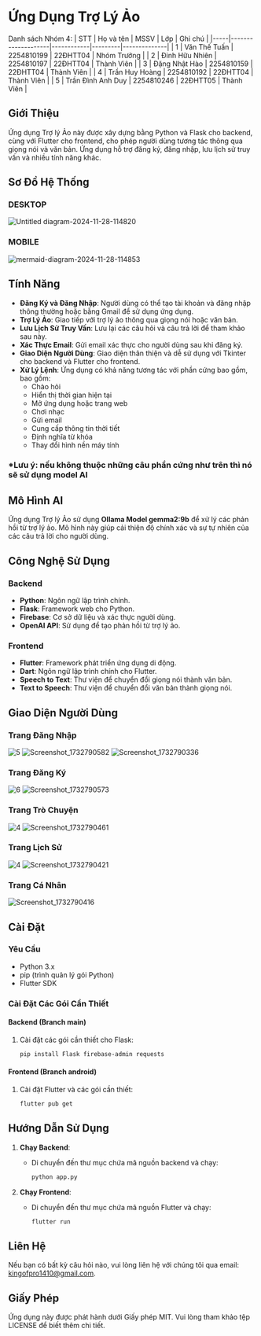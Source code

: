 # Ứng Dụng Trợ Lý Ảo

Danh sách Nhóm 4:
| STT | Họ và tên          | MSSV       | Lớp     | Ghi chú      |
|-----|--------------------|------------|---------|--------------|
| 1   | Văn Thế Tuấn       | 2254810199 | 22ĐHTT04 | Nhóm Trưởng  |
| 2   | Đinh Hữu Nhiên     | 2254810197 | 22ĐHTT04 | Thành Viên   |
| 3   | Đặng Nhật Hào      | 2254810159 | 22ĐHTT04 | Thành Viên   |
| 4   | Trần Huy Hoàng     | 2254810192 | 22ĐHTT04 | Thành Viên   |
| 5   | Trần Đình Anh Duy  | 2254810246 | 22ĐHTT05 | Thành Viên   |

## Giới Thiệu

Ứng dụng Trợ lý Ảo này được xây dựng bằng Python và Flask cho backend, cùng với Flutter cho frontend, cho phép người dùng tương tác thông qua giọng nói và văn bản. Ứng dụng hỗ trợ đăng ký, đăng nhập, lưu lịch sử truy vấn và nhiều tính năng khác.

## Sơ Đồ Hệ Thống
### DESKTOP
![Untitled diagram-2024-11-28-114820](https://github.com/user-attachments/assets/3778306b-dbe9-4042-a00c-413b8f3c8c1c)
### MOBILE
![mermaid-diagram-2024-11-28-114853](https://github.com/user-attachments/assets/5ad6afa6-695b-4463-bcfc-1139399e575c)


## Tính Năng

- **Đăng Ký và Đăng Nhập**: Người dùng có thể tạo tài khoản và đăng nhập thông thường hoặc bằng Gmail để sử dụng ứng dụng.
- **Trợ Lý Ảo**: Giao tiếp với trợ lý ảo thông qua giọng nói hoặc văn bản.
- **Lưu Lịch Sử Truy Vấn**: Lưu lại các câu hỏi và câu trả lời để tham khảo sau này.
- **Xác Thực Email**: Gửi email xác thực cho người dùng sau khi đăng ký.
- **Giao Diện Người Dùng**: Giao diện thân thiện và dễ sử dụng với Tkinter cho backend và Flutter cho frontend.
- **Xử Lý Lệnh**: Ứng dụng có khả năng tương tác với phần cứng bao gồm, bao gồm:
  - Chào hỏi
  - Hiển thị thời gian hiện tại
  - Mở ứng dụng hoặc trang web
  - Chơi nhạc
  - Gửi email
  - Cung cấp thông tin thời tiết
  - Định nghĩa từ khóa
  - Thay đổi hình nền máy tính
### *Lưu ý: nếu không thuộc những câu phần cứng như trên thì nó sẽ sử dụng model AI

## Mô Hình AI

Ứng dụng Trợ lý Ảo sử dụng **Ollama Model gemma2:9b** để xử lý các phản hồi từ trợ lý ảo. Mô hình này giúp cải thiện độ chính xác và sự tự nhiên của các câu trả lời cho người dùng.

## Công Nghệ Sử Dụng

### Backend
- **Python**: Ngôn ngữ lập trình chính.
- **Flask**: Framework web cho Python.
- **Firebase**: Cơ sở dữ liệu và xác thực người dùng.
- **OpenAI API**: Sử dụng để tạo phản hồi từ trợ lý ảo.

### Frontend
- **Flutter**: Framework phát triển ứng dụng di động.
- **Dart**: Ngôn ngữ lập trình chính cho Flutter.
- **Speech to Text**: Thư viện để chuyển đổi giọng nói thành văn bản.
- **Text to Speech**: Thư viện để chuyển đổi văn bản thành giọng nói.

## Giao Diện Người Dùng

### Trang Đăng Nhập
![5](https://github.com/user-attachments/assets/7f20c280-5be3-4c3d-99e5-5e769d432775)
![Screenshot_1732790582](https://github.com/user-attachments/assets/6895aa81-d032-409c-b023-768b5fe76bcd)
![Screenshot_1732790336](https://github.com/user-attachments/assets/37415094-f312-47c4-bb95-d5b8e75d0e33)

### Trang Đăng Ký
![6](https://github.com/user-attachments/assets/86689a46-adaf-4f9b-b4e4-1d6ba869f15b)
![Screenshot_1732790573](https://github.com/user-attachments/assets/f43ef3c6-2201-4c8e-b294-22cf6d1366a6)

### Trang Trò Chuyện
![4](https://github.com/user-attachments/assets/9d9a983a-3ef2-4077-8f79-1dfa4865b116)
![Screenshot_1732790461](https://github.com/user-attachments/assets/5bd1b5e9-38bc-4c09-a29f-8d9dd63106e1)

### Trang Lịch Sử
![4](https://github.com/user-attachments/assets/c8779e81-abf9-47e1-a0fa-63248ffdb484)
![Screenshot_1732790421](https://github.com/user-attachments/assets/4c2608e4-7bf6-4d5c-bb5a-77aa7df4bb57)

### Trang Cá Nhân
![Screenshot_1732790416](https://github.com/user-attachments/assets/3bd4833e-1c27-47be-8d00-c2b1f492045f)


## Cài Đặt

### Yêu Cầu

- Python 3.x
- pip (trình quản lý gói Python)
- Flutter SDK

### Cài Đặt Các Gói Cần Thiết

#### Backend (Branch main)
1. Cài đặt các gói cần thiết cho Flask:
   ```bash
   pip install Flask firebase-admin requests
   ```

#### Frontend (Branch android)
1. Cài đặt Flutter và các gói cần thiết:
   ```bash
   flutter pub get
   ```

## Hướng Dẫn Sử Dụng

1. **Chạy Backend**:
   - Di chuyển đến thư mục chứa mã nguồn backend và chạy:
     ```bash
     python app.py
     ```

2. **Chạy Frontend**:
   - Di chuyển đến thư mục chứa mã nguồn Flutter và chạy:
     ```bash
     flutter run
     ```

## Liên Hệ

Nếu bạn có bất kỳ câu hỏi nào, vui lòng liên hệ với chúng tôi qua email: [kingofpro1410@gmail.com](mailto:kingofpro1410@gmail.com).

## Giấy Phép

Ứng dụng này được phát hành dưới Giấy phép MIT. Vui lòng tham khảo tệp LICENSE để biết thêm chi tiết.
